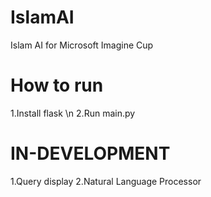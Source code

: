 # IslamAI
Islam AI for Microsoft Imagine Cup
# How to run
1.Install flask \n
2.Run main.py
# IN-DEVELOPMENT
1.Query display
2.Natural Language Processor
